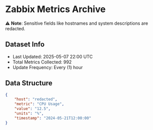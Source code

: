 # Zabbix Metrics Archive

⚠️ **Note**: Sensitive fields like hostnames and system descriptions are redacted.

## Dataset Info
- Last Updated: 2025-05-07 22:00 UTC
- Total Metrics Collected: 992
- Update Frequency: Every (1) hour

## Data Structure
```json
{
    "host": "redacted",
    "metric": "CPU Usage",
    "value": "12.5",
    "units": "%",
    "timestamp": "2024-05-21T12:00:00"
}
```
